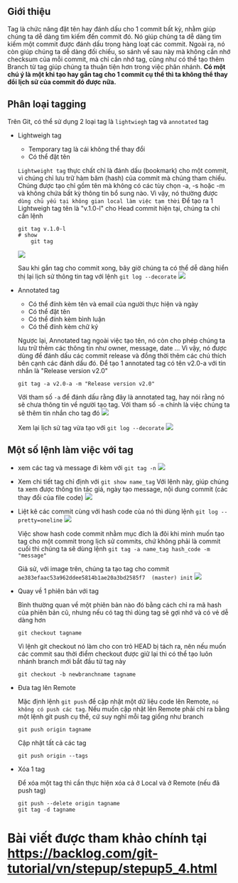 ## Giới thiệu

Tag là chức năng đặt tên hay đánh dấu cho 1 commit bất kỳ, nhằm giúp chúng ta dễ dàng tìm kiếm đến commit đó.
Nó giúp chúng ta dễ dàng tìm kiếm một commit được đánh dấu trong hàng loạt các commit.
Ngoài ra, nó còn giúp chúng ta dễ dàng đối chiếu, so sánh về sau này mà không cần nhớ checksum của mỗi commit, mà chỉ cần nhớ tag, cũng như có thể tạo thêm Branch từ tag giúp chúng ta thuận tiện hơn trong việc phân nhánh.
**Có một chú ý là một khi tạo hay gắn tag cho 1 commit cụ thể thì ta không thể thay đổi lịch sử của commit đó được nữa.**

## Phân loại tagging
Trên Git, có thể sử dụng 2 loại tag là `lightwiegh` tag và `annotated` tag 

* Lightweigh tag
    * Temporary tag là cái không thể thay đổi
    * Có thể đặt tên

    `Lightweight tag` thực chất chỉ là đánh dấu (bookmark) cho một commit, vì chúng chỉ lưu trữ hàm băm (hash) của commit mà chúng tham chiếu. Chúng được tạo chỉ gồm tên mà không có các tùy chọn -a, -s hoặc -m và không chứa bất kỳ thông tin bổ sung nào. Vì vậy, nó thường được` dùng chủ yếu tại không gian local làm việc tạm thời`
    Để tạo ra 1 Lightweigh tag tên là "v.1.0-l" cho Head commit hiện tại, chúng ta chỉ cần lệnh 
    ```GIT
    git tag v.1.0-l
    # show 
        git tag
    ```
    
    ![](https://images.viblo.asia/c2e7ffe7-791d-474e-8818-43bc4062fa70.png)
    
    
    
    Sau khi gắn tag cho commit xong, bây giờ chúng ta có thể dễ dàng hiển thị lại lịch sử thông tin tag với lệnh `git log --decorate`
        ![](https://images.viblo.asia/8e586411-913e-4bc2-a06b-f8a725ca865d.png)

* Annotated tag
    * Có thể đính kèm tên và email của người thực hiện và ngày
    * Có thể đặt tên
    * Có thể đính kèm bình luận
    * Có thể đính kèm chữ ký
    
    Ngược lại, Annotated tag ngoài việc tạo tên, nó còn cho phép chúng ta lưu trữ thêm các thông tin như owner, message, date ... Vì vậy, nó được dùng để đánh dấu các commit release và đồng thời thêm các chú thích bên cạnh các đánh dấu đó.
    Để tạo 1 annotated tag  có tên v2.0-a với tin nhắn là "Release version v2.0"
    ```git
    git tag -a v2.0-a -m "Release version v2.0"
    ```
    Với tham số `-a` để đánh dấu rằng đây là annotated tag, hay nói rằng nó sẽ chưa thông tin về người tạo tag.
    Với tham số `-m` chính là việc chúng ta sẽ thêm tin nhắn cho tag đó
    ![](https://images.viblo.asia/775e2017-a3c5-4c0d-9fa3-cfc99428086c.png)

    Xem lại lịch sử tag vừa tạo với `git log --decorate`
    ![](https://images.viblo.asia/45837081-d3a8-4216-8e43-f57650ad79f8.png)


## Một số lệnh làm việc với tag
* xem các tag và message đi kèm với `git tag -n`
![](https://images.viblo.asia/51bb0fbb-c5e5-45d8-baeb-dc4ee7ac4008.png)

* Xem chi tiết tag chỉ định với `git show name_tag`
Với lệnh này, giúp chúng ta xem được thông tin tác giá, ngày tạo message, nội dung commit (các thay đổi của file code)
![](https://images.viblo.asia/d43ea65f-f59b-48b5-badb-9830d3a3b222.png)

* Liệt kê các commit cùng với hash code của nó thì dùng lệnh `git log --pretty=oneline`
![](https://images.viblo.asia/00d0f45a-7527-4750-aa65-9aa8b98ce739.png)

    Việc show hash code  commit nhằm mục đích là đôi khi mình muốn tạo tag cho một commit trong lịch sử commits, chứ không phải là commit cuối thì chúng ta sẽ dùng lệnh `git tag -a name_tag hash_code -m "message"`

    Giả sử, với image trên, chúng ta tạo tag cho commit `ae383efaac53a962ddee5814b1ae20a3bd2585f7  (master) init` 
    ![](https://images.viblo.asia/6787c73c-509e-404d-afa0-6f1e8d1c0d0d.png)


* Quay về 1 phiên bản với tag

    Bình thường quan về một phiên bản nào đó bằng cách chỉ ra mã hash của phiên bản cũ, nhưng nếu có tag thì dùng tag sẽ gợi nhớ và có vẻ dễ dàng hơn
    ```git
    git checkout tagname
    ```
    Vì lệnh git checkout nó làm cho con trỏ HEAD bị tách ra, nên nếu muốn các commit sau thời điểm checkout được giữ lại thì có thể tạo luôn nhánh branch mới bắt đầu từ tag này
    ``` git
    git checkout -b newbranchname tagname
    ```
    
    
* Đưa tag lên Remote

    Mặc định lệnh `git push` để cập nhật một dữ liệu code lên Remote, `nó không có push các tag`. Nếu muốn cập nhật lên Remote phải chỉ ra bằng một lệnh git push cụ thể, cứ suy nghĩ mỗi tag giống như  branch
    ```
    git push origin tagname
    ```
    Cập nhật tất cả các tag
    ```
    git push origin --tags
    ```
    
* Xóa 1 tag

    Để xóa một tag thì cần thực hiện xóa cả ở Local và ở Remote (nếu đã push tag)
    ```
    git push --delete origin tagname
    git tag -d tagname
    ```

# Bài viết được tham khảo chính tại https://backlog.com/git-tutorial/vn/stepup/stepup5_4.html